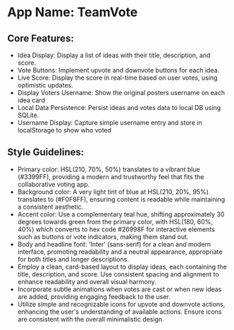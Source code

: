 # **App Name**: TeamVote

## Core Features:

- Idea Display: Display a list of ideas with their title, description, and score.
- Vote Buttons: Implement upvote and downvote buttons for each idea.
- Live Score: Display the score in real-time based on user votes, using optimistic updates.
- Display Voters Username: Show the original posters username on each idea card
- Local Data Persistence: Persist ideas and votes data to local DB using SQLite.
- Username Display: Capture simple username entry and store in localStorage to show who voted

## Style Guidelines:

- Primary color: HSL(210, 70%, 50%) translates to a vibrant blue (#3399FF), providing a modern and trustworthy feel that fits the collaborative voting app.
- Background color: A very light tint of blue at HSL(210, 20%, 95%) translates to (#F0F8FF), ensuring content is readable while maintaining a consistent aesthetic.
- Accent color: Use a complementary teal hue, shifting approximately 30 degrees towards green from the primary color, with HSL(180, 60%, 40%) which converts to hex code #26998F for interactive elements such as buttons or vote indicators, making them stand out.
- Body and headline font: 'Inter' (sans-serif) for a clean and modern interface, promoting readability and a neutral appearance, appropriate for both titles and longer descriptions.
- Employ a clean, card-based layout to display ideas, each containing the title, description, and score. Use consistent spacing and alignment to enhance readability and overall visual harmony.
- Incorporate subtle animations when votes are cast or when new ideas are added, providing engaging feedback to the user.
- Utilize simple and recognizable icons for upvote and downvote actions, enhancing the user's understanding of available actions. Ensure icons are consistent with the overall minimalistic design.